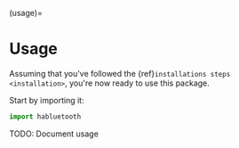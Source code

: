 (usage)=

# Usage

Assuming that you've followed the {ref}`installations steps <installation>`, you're now ready to use this package.

Start by importing it:

```python
import habluetooth
```

TODO: Document usage
